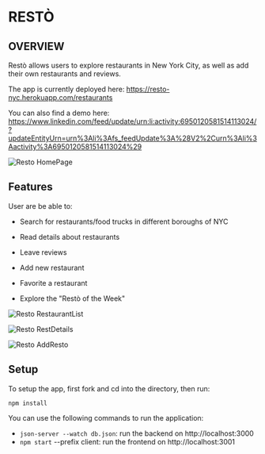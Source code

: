 
# RESTÒ

## OVERVIEW

Restò allows users to explore restaurants in New York City, as well as add their own restaurants and reviews.

The app is currently deployed here: https://resto-nyc.herokuapp.com/restaurants

You can also find a demo here: https://www.linkedin.com/feed/update/urn:li:activity:6950120581514113024/?updateEntityUrn=urn%3Ali%3Afs_feedUpdate%3A%28V2%2Curn%3Ali%3Aactivity%3A6950120581514113024%29

![Resto  HomePage](https://user-images.githubusercontent.com/79528112/189644550-1b751d2f-8242-40b6-9322-6cd8ce374cd9.JPG)

## Features

User are be able to:

-	Search for restaurants/food trucks in different boroughs of NYC

-	Read details about restaurants

-	Leave reviews

-	Add new restaurant

-	Favorite a restaurant

- Explore the "Restò of the Week"

![Resto  RestaurantList](https://user-images.githubusercontent.com/79528112/189644050-a1b41be7-e065-46ca-b47a-cebfe3e456dc.JPG)

![Resto  RestDetails](https://user-images.githubusercontent.com/79528112/189644078-9939988d-e899-4ec7-a1cd-296eaa4ba8e4.JPG)

![Resto  AddResto](https://user-images.githubusercontent.com/79528112/189644097-d0163074-783c-4e5f-838e-6182f5726e22.JPG)

## Setup

To setup the app, first fork and cd into the directory, then run:

```
npm install
```

You can use the following commands to run the application:

- ```json-server --watch db.json```: run the backend on http://localhost:3000
- ```npm start``` --prefix client: run the frontend on http://localhost:3001





